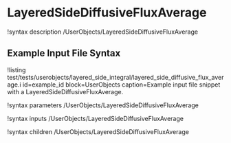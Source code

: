 # LayeredSideDiffusiveFluxAverage

!syntax description /UserObjects/LayeredSideDiffusiveFluxAverage

## Example Input File Syntax

!listing test/tests/userobjects/layered_side_integral/layered_side_diffusive_flux_average.i id=example_id block=UserObjects
         caption=Example input file snippet with a LayeredSideDiffusiveFluxAverage.

!syntax parameters /UserObjects/LayeredSideDiffusiveFluxAverage

!syntax inputs /UserObjects/LayeredSideDiffusiveFluxAverage

!syntax children /UserObjects/LayeredSideDiffusiveFluxAverage
